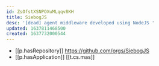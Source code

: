 ```yaml
---
id: ZsOfstXSNPOXuMLqqv8KH
title: SiebogJS
desc: '[dead] agent middleware developed using NodeJS '
updated: 1637811468500
created: 1637732000544
---
```




- [[p.hasRepository]] https://github.com/orgs/SiebogJS
- [[p.hasApplication]] [[t.cs.mas]]
